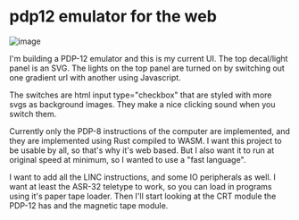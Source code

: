 # pdp12 emulator for the web

![image](https://user-images.githubusercontent.com/1576660/203506524-54a6beaf-112b-4d48-bd27-c44aa324995e.png)

I'm building a PDP-12 emulator and this is my current UI. The top decal/light panel is an SVG. The lights on the top panel are turned on by switching out one gradient url with another using Javascript.

The switches are html input type="checkbox" that are styled with more svgs as background images. They make a nice clicking sound when you switch them.

Currently only the PDP-8 instructions of the computer are implemented, and they are implemented using Rust compiled to WASM. I want this project to be usable by all, so that's why it's web based. But I also want it to run at original speed at minimum, so I wanted to use a "fast language".

I want to add all the LINC instructions, and some IO peripherals as well. I want at least the ASR-32 teletype to work, so you can load in programs using it's paper tape loader. Then I'll start looking at the CRT module the PDP-12 has and the magnetic tape module.
